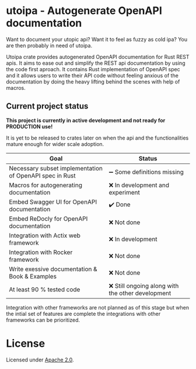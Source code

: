 # utoipa - Autogenerate OpenAPI documentation

Want to document your utopic api? Want it to feel as fuzzy as cold ipa? You are then probably in need of utoipa.  

Utoipa crate provides autogenerated OpenAPI documentation for Rust REST apis. It aims to ease out and simplify the 
REST api documentation by using the code first aproach. It contains Rust implementation of OpenAPI spec and it allows 
users to write their API code without feeling anxious of the documentation by doing the heavy lifting behind the scenes 
with help of macros.

## Current project status

**This project is currently in active development and not ready for PRODUCTION use!** 

It is yet to be released to crates later on when the api and the functionalities mature enough for wider scale adoption. 

Goal|Status
-|-
Necessary subset implementation of OpenAPI spec in Rust| :heavy_minus_sign: Some definitions missing
Macros for autogenerating documentation | :x: In development and experiment
Embed Swagger UI for OpenAPI documentation | :heavy_check_mark: Done
Embed ReDocly for OpenAPI documentation | :x: Not done 
Integration with Actix web framework | :x: In development
Integration with Rocker framework | :x: Not done
Write exessive documentation & Book & Examples | :x: Not done
At least 90 % tested code | :x: Still ongoing along with the other development

Integration with other frameworks are not planned as of this stage but when the intial set of features are complete
the integrations with other frameworks can be prioritized.

# License

Licensed under [Apache 2.0](LICENSE).
